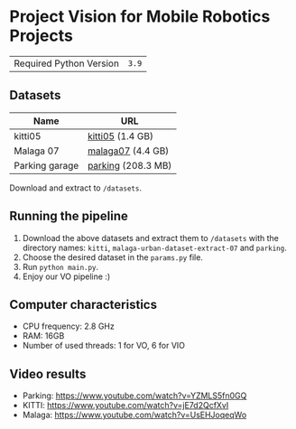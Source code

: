 # Project Vision for Mobile Robotics Projects

|                         |                    |
| ----------------------- | ------------------ |
| Required Python Version | `3.9`              |

## Datasets

| Name           | URL                                                                                               |
| -------------- | ------------------------------------------------------------------------------------------------- |
| kitti05        | [kitti05](http://rpg.ifi.uzh.ch/docs/teaching/2021/kitti05.zip) (1.4 GB)                          |
| Malaga 07      | [malaga07](http://rpg.ifi.uzh.ch/docs/teaching/2021/malaga-urban-dataset-extract-07.zip) (4.4 GB) |
| Parking garage | [parking](http://rpg.ifi.uzh.ch/docs/teaching/2021/parking.zip) (208.3 MB)                        |

Download and extract to `/datasets`.


## Running the pipeline

1) Download the above datasets and extract them to `/datasets` with the directory names:
`kitti`, `malaga-urban-dataset-extract-07` and `parking`.
2) Choose the desired dataset in the `params.py` file.
3) Run `python main.py`.
4) Enjoy our VO pipeline :)

## Computer characteristics

- CPU frequency: 2.8 GHz
- RAM: 16GB
- Number of used threads: 1 for VO, 6 for VIO

## Video results

- Parking: https://www.youtube.com/watch?v=YZMLS5fn0GQ
- KITTI: https://www.youtube.com/watch?v=jE7d2QcfXvI
- Malaga: https://www.youtube.com/watch?v=UsEHJoqeqWo

